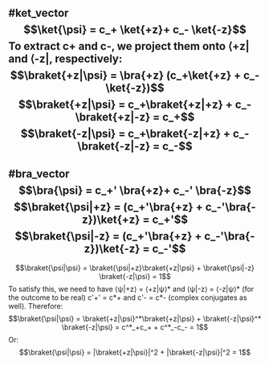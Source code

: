  #ket_vector 
$$\ket{\psi} = c_+ \ket{+z}+ c_- \ket{-z}$$
To extract c+ and c-, we project them onto ⟨+z| and ⟨-z|, respectively:
$$\braket{+z|\psi} = \bra{+z} (c_+\ket{+z} + c_-\ket{-z})$$
$$\braket{+z|\psi} = c_+\braket{+z|+z} + c_-\braket{+z|-z} = c_+$$
$$\braket{-z|\psi} = c_+\braket{-z|+z} + c_-\braket{-z|-z} = c_-$$
---
#bra_vector 
$$\bra{\psi} = c_+' \bra{+z}+ c_-' \bra{-z}$$
$$\braket{\psi|+z} = (c_+'\bra{+z} + c_-'\bra{-z})\ket{+z} = c_+'$$
$$\braket{\psi|-z} = (c_+'\bra{+z} + c_-'\bra{-z})\ket{-z} = c_-'$$
---

$$\braket{\psi|\psi} = \braket{\psi|+z}\braket{+z|\psi} + \braket{\psi|-z} \braket{-z|\psi} = 1$$
To satisfy this, we need to have ⟨ψ|+z⟩ = ⟨+z|ψ⟩* and ⟨ψ|-z⟩ = ⟨-z|ψ⟩* (for the outcome to be real)
c'+' = c*+ and c'- = c*- (complex conjugates as well). Therefore:
$$\braket{\psi|\psi} = \braket{+z|\psi}^*\braket{+z|\psi} + \braket{-z|\psi}^* \braket{-z|\psi} = c^*_+c_+ + c^*_-c_-  = 1$$
Or:
$$\braket{\psi|\psi} = |\braket{+z|\psi}|^2 + |\braket{-z|\psi}|^2 = 1$$